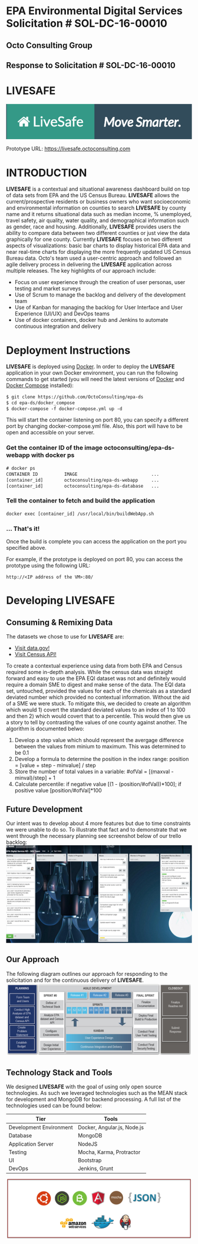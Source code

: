 # EPA Environmental Digital Services Solicitation # SOL-DC-16-00010 #
## Octo Consulting Group ##
## Response to Solicitation # SOL-DC-16-00010 ##

# LIVESAFE #
<p align="center">
  <img src="https://github.com/OctoConsulting/epa-ds/blob/master/Docs/livesafe-logo-tagline.jpg">
</p>

Prototype URL:
<https://livesafe.octoconsulting.com>

# INTRODUCTION #
**LIVESAFE** is a contextual and  situational awareness dashboard build on top of data sets from EPA and the US Census Bureau.  **LIVESAFE** allows the current/prospective residents or business owners who want socioeconomic and environmental information on counties to search **LIVESAFE** by county name and it returns situational data such as median income, % unemployed, travel safety, air quality, water quality, and demographical information such as gender, race and housing.  Additionally, **LIVESAFE** provides users the ability to compare data between two different counties or just view the data graphically for one county. Currently **LIVESAFE** focuses on two different aspects of visualizations: basic bar charts to display historical EPA data and near real-time charts for displaying the more frequently updated US Census Bureau data.  Octo's team used a user-centric approach and followed an agile delivery process in delivering the **LIVESAFE** application across multiple releases. The key highlights of our approach include:
*	Focus on user experience through the creation of user personas, user testing and market surveys
*	Use of Scrum to manage the backlog and delivery of the development team
*	Use of Kanban for managing the backlog for User Interface and User Experience (UI/UX) and DevOps teams
*	Use of docker containers, docker hub and Jenkins to automate continuous integration and delivery

# Deployment Instructions #
**LIVESAFE** is deployed using [Docker](http://docker.com). In order to deploy the **LIVESAFE** application in your own Docker environment, you can run the following commands to get started (you will need the latest versions of [Docker](https://docs.docker.com/engine/installation/) and [Docker Compose](https://docs.docker.com/compose/) installed):

	$ git clone https://github.com/OctoConsulting/epa-ds
	$ cd epa-ds/docker_compose
	$ docker-compose -f docker-compose.yml up -d
	
This will start the container listening on port 80, you can specify a different port by changing docker-compose.yml file. Also, this port will have to be open and accessible on your server.

### Get the container ID of the image octoconsulting/epa-ds-webapp with docker ps ###
	# docker ps
	CONTAINER ID          IMAGE                      	   ...
	[container_id]        octoconsulting/epa-ds-webapp     ...
	[container_id]        octoconsulting/epa-ds-database   ...

### Tell the container to fetch and build the application ###
	docker exec [container_id] /usr/local/bin/buildWebApp.sh

### ... That's it! ###
Once the build is complete you can access the application on the port you specified above.

For example, if the prototype is deployed on port 80, you can access the prototype using the following URL:

	http://<IP address of the VM>:80/

# Developing LIVESAFE #

## Consuming & Remixing Data ##
The datasets we chose to use for **LIVESAFE** are:
*	[Visit data.gov!](http://catalog.data.gov/dataset/usepa-environmental-quality-index-eqi-air-water-land-built-and-sociodemographic-domains-transf)
*	[Visit Census API!](http://api.census.gov/data/2010/)

To create a contextual experience using data from both EPA and Census required some in-depth analysis.  While the census data was straight forward and easy to use the EPA EQI dataset was not and definitely would require a domain SME to digest and make sense of the data.  The EQI data set, untouched, provided the values for each of the chemicals as a standard deviated number which provided no contextual information.  Without the aid of a SME we were stuck.  To mitigate this, we decided to create an algorithm which would 1) covert the standard deviated values to an index of 1 to 100 and then 2) which would covert that to a percentile.  This would then give us a story to tell by contrasting the values of one county against another.  The algorithm is documented belwo:
1.	Develop a step value which should represent the avergage difference between the values from minium to maximum.  This was determined to be 0.1
2.	Develop a formula to determine the position in the index range: position = [value + step - minvalue] / step
3.  Store the number of total values in a variable: #ofVal = [(maxval - minval)/step] + 1
4.	Calculate percentile: if negative value [(1 - (position/#ofVal))*100]; if positive value [position/#ofVal]*100

## Future Development ##
Our intent was to develop about 4 more features but due to time constraints we were unable to do so.  To illustrate that fact and to demonstrate that we went through the necessary planning see screenshot below of our trello backlog:
![Image of TRELLO](https://github.com/OctoConsulting/epa-ds/blob/master/Docs/UI/Graphic%20Resources/future%20features.png?raw=true)

## Our Approach ##
The following diagram outlines our approach for responding to the solicitation and for the continuous delivery of **LIVESAFE**.
![Image of LIVESAFE](https://github.com/OctoConsulting/epa-ds/blob/master/Docs/UI/Graphic%20Resources/agile%20development.jpeg?raw=true)

## Technology Stack and Tools ##
We designed **LIVESAFE** with the goal of using only open source technologies.  As such we leveraged technologies such as the MEAN stack for development and MongoDB for backend processing.  A full list of the technologies used can be found below:

Tier | Tools |
--- | --- |
Development Environment | Docker, Angular.js, Node.js |
Database | MongoDB |
Application Server | NodeJS |
Testing | Mocha, Karma, Protractor |
UI | Bootstrap |
DevOps | Jenkins, Grunt |

![Image of Technologies](https://github.com/OctoConsulting/epa-ds/blob/master/Docs/UI/Graphic%20Resources/techstack.png?raw=true)
